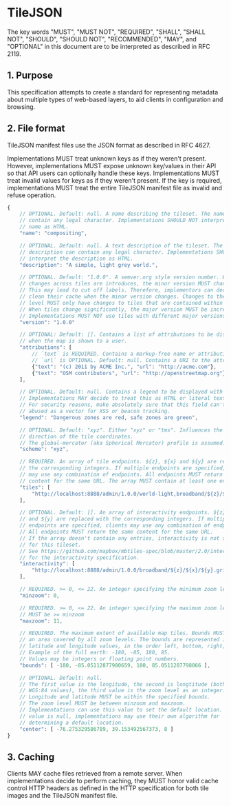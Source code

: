 # TileJSON

The key words "MUST", "MUST NOT", "REQUIRED", "SHALL", "SHALL NOT", "SHOULD", "SHOULD NOT", "RECOMMENDED", "MAY", and "OPTIONAL" in this document are to be interpreted as described in RFC 2119.

## 1. Purpose

This specification attempts to create a standard for representing metadata about multiple types of web-based layers, to aid clients in configuration and browsing.

## 2. File format

TileJSON manifest files use the JSON format as described in RFC 4627.

Implementations MUST treat unknown keys as if they weren't present. However, implementations MUST expose unknown key/values in their API so that API users can optionally handle these keys. Implementations MUST treat invalid values for keys as if they weren't present. If the key is required, implementations MUST treat the entire TileJSON manifest file as invalid and refuse operation.


```javascript
{
    // OPTIONAL. Default: null. A name describing the tileset. The name can
    // contain any legal character. Implementations SHOULD NOT interpret the
    // name as HTML.
    "name": "compositing",

    // OPTIONAL. Default: null. A text description of the tileset. The
    // description can contain any legal character. Implementations SHOULD NOT
    // interpret the description as HTML.
    "description": "A simple, light grey world.",

    // OPTIONAL. Default: "1.0.0". A semver.org style version number. When
    // changes across tiles are introduces, the minor version MUST change.
    // This may lead to cut off labels. Therefore, implementors can decide to
    // clean their cache when the minor version changes. Changes to the patch
    // level MUST only have changes to tiles that are contained within one tile.
    // When tiles change significantly, the major version MUST be increased.
    // Implementations MUST NOT use tiles with different major versions.
    "version": "1.0.0"

    // OPTIONAL: Default: []. Contains a list of attributions to be displayed
    // when the map is shown to a user.
    "attributions": [
        // `text` is REQUIRED. Contains a markup-free name or attribution.
        // `url` is OPTIONAL. Default: null. Contains a URI to the attributee.
        {"text": "(c) 2011 by ACME Inc.", "url": "http://acme.com"},
        {"text": "OSM contributors", "url": "http://openstreetmap.org"}
    ],

    // OPTIONAL. Default: null. Contains a legend to be displayed with the map.
    // Implementations MAY decide to treat this as HTML or literal text.
    // For security reasons, make absolutely sure that this field can't be
    // abused as a vector for XSS or beacon tracking.
    "legend": "Dangerous zones are red, safe zones are green",

    // OPTIONAL. Default: "xyz". Either "xyz" or "tms". Influences the y
    // direction of the tile coordinates.
    // The global-mercator (aka Spherical Mercator) profile is assumed.
    "scheme": "xyz",

    // REQUIRED. An array of tile endpoints. ${z}, ${x} and ${y} are replaced with
    // the corresponding integers. If multiple endpoints are specified, clients
    // may use any combination of endpoints. All endpoints MUST return the same
    // content for the same URL. The array MUST contain at least one endpoint.
    "tiles": [
        "http://localhost:8888/admin/1.0.0/world-light,broadband/${z}/${x}/${y}.png"
    ],

    // OPTIONAL. Default: []. An array of interactivity endpoints. ${z}, ${x}
    // and ${y} are replaced with the corresponding integers. If multiple
    // endpoints are specified, clients may use any combination of endpoints.
    // All endpoints MUST return the same content for the same URL.
    // If the array doesn't contain any entries, interactivity is not supported
    // for this tileset.
    // See https://github.com/mapbox/mbtiles-spec/blob/master/2.0/interaction.md
    // for the interactivity specification.
    "interactivity": [
        "http://localhost:8888/admin/1.0.0/broadband/${z}/${x}/${y}.grid.json"
    ],

    // REQUIRED. >= 0, <= 22. An integer specifying the minimum zoom level.
    "minzoom": 0,

    // REQUIRED. >= 0, <= 22. An integer specifying the maximum zoom level.
    // MUST be >= minzoom
    "maxzoom": 11,

    // REQUIRED. The maximum extent of available map tiles. Bounds MUST define
    // an area covered by all zoom levels. The bounds are represented in WGS:84
    // latitude and longitude values, in the order left, bottom, right, top.
    // Example of the full earth: -180, -85, 180, 85.
    // Values may be integers or floating point numbers.
    "bounds": [ -180, -85.05112877980659, 180, 85.0511287798066 ],

    // OPTIONAL. Default: null.
    // The first value is the longitude, the second is longtitude (both in
    // WGS:84 values), the third value is the zoom level as an integer.
    // Longitude and latitude MUST be within the specified bounds.
    // The zoom level MUST be between minzoom and maxzoom.
    // Implementations can use this value to set the default location. If the
    // value is null, implementations may use their own algorithm for
    // determining a default location.
    "center": [ -76.275329586789, 39.153492567373, 8 ]
}
```


## 3. Caching

Clients MAY cache files retrieved from a remote server. When implementations decide to perform caching, they MUST honor valid cache control HTTP headers as defined in the HTTP specification for both tile images and the TileJSON manifest file.
